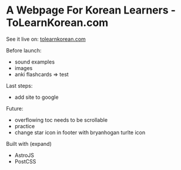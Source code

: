 # A Webpage For Korean Learners - ToLearnKorean.com
See it live on: [tolearnkorean.com](https://tolearnkorean.com/)

Before launch:
- sound examples
- images
- anki flashcards
=> test


Last steps:
- add site to google

Future:
- overflowing toc needs to be scrollable
- practice
- change star icon in footer with bryanhogan turlte icon

Built with (expand)
- AstroJS
- PostCSS
